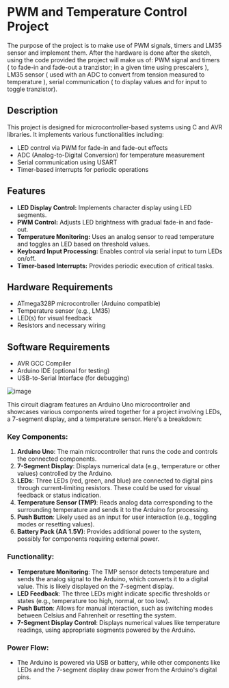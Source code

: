 # PWM and Temperature Control Project

The purpose of the project is to make use of PWM signals, timers and LM35 sensor and implement them. After the hardware is done after the sketch, using the code provided the project will make us of: PWM signal and timers ( to fade-in and fade-out a tranzistor; in a given time using prescalers ), LM35 sensor ( used with an ADC to convert from tension measured to temperature ), serial communication ( to display values and for input to toggle tranzistor).

## Description
This project is designed for microcontroller-based systems using C and AVR libraries. It implements various functionalities including:
- LED control via PWM for fade-in and fade-out effects
- ADC (Analog-to-Digital Conversion) for temperature measurement
- Serial communication using USART
- Timer-based interrupts for periodic operations

## Features
- **LED Display Control:** Implements character display using LED segments.
- **PWM Control:** Adjusts LED brightness with gradual fade-in and fade-out.
- **Temperature Monitoring:** Uses an analog sensor to read temperature and toggles an LED based on threshold values.
- **Keyboard Input Processing:** Enables control via serial input to turn LEDs on/off.
- **Timer-based Interrupts:** Provides periodic execution of critical tasks.

## Hardware Requirements
- ATmega328P microcontroller (Arduino compatible)
- Temperature sensor (e.g., LM35)
- LED(s) for visual feedback
- Resistors and necessary wiring

## Software Requirements
- AVR GCC Compiler
- Arduino IDE (optional for testing)
- USB-to-Serial Interface (for debugging)

![image](https://github.com/user-attachments/assets/b3eb12b2-b670-47b5-a313-68e20cc57cf2)

This circuit diagram features an Arduino Uno microcontroller and showcases various components wired together for a project involving LEDs, a 7-segment display, and a temperature sensor. Here's a breakdown:

### Key Components:
1. **Arduino Uno**: The main microcontroller that runs the code and controls the connected components.
2. **7-Segment Display**: Displays numerical data (e.g., temperature or other values) controlled by the Arduino.
3. **LEDs**: Three LEDs (red, green, and blue) are connected to digital pins through current-limiting resistors. These could be used for visual feedback or status indication.
4. **Temperature Sensor (TMP)**: Reads analog data corresponding to the surrounding temperature and sends it to the Arduino for processing.
5. **Push Button**: Likely used as an input for user interaction (e.g., toggling modes or resetting values).
6. **Battery Pack (AA 1.5V)**: Provides additional power to the system, possibly for components requiring external power.

### Functionality:
- **Temperature Monitoring**: The TMP sensor detects temperature and sends the analog signal to the Arduino, which converts it to a digital value. This is likely displayed on the 7-segment display.
- **LED Feedback**: The three LEDs might indicate specific thresholds or states (e.g., temperature too high, normal, or too low).
- **Push Button**: Allows for manual interaction, such as switching modes between Celsius and Fahrenheit or resetting the system.
- **7-Segment Display Control**: Displays numerical values like temperature readings, using appropriate segments powered by the Arduino.

### Power Flow:
- The Arduino is powered via USB or battery, while other components like LEDs and the 7-segment display draw power from the Arduino's digital pins.
